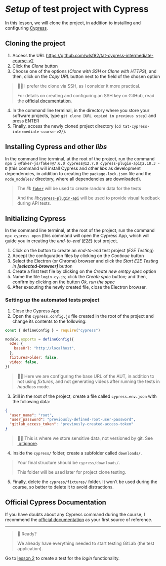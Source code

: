 # _Setup_ of test project with Cypress

In this lesson, we will clone the project, in addition to installing and configuring [Cypress](https://cypress.io).

## Cloning the project

1. Access the URL https://github.com/wlsf82/tat-cypress-intermediate-course-v2
2. Click the _Clone_ button
3. Choose one of the options (_Clone with SSH_ or _Clone with HTTPS_), and then, click on the _Copy URL_ button next to the field of the chosen option

> 👨‍🏫 I prefer the clone via SSH, as I consider it more practical.
>
> For details on creating and configuring an SSH key on GitHub, read the [official documentation](https://docs.github.com/en/authentication/connecting-to-github-with-ssh/about-ssh).

4. In the command line terminal, in the directory where you store your software projects, type `git clone [URL copied in previous step]` and press ENTER
5. Finally, access the newly cloned project directory (`cd tat-cypress-intermediate-course-v2/`).

## Installing Cypress and other _libs_

In the command line terminal, at the root of the project, run the command `npm i @faker-js/faker@7.6.0 cypress@12.7.0 cypress-plugin-api@2.10.3 -D` (this command will install Cypress and other _libs_ as development dependencies, in addition to creating the `package-lock.json` file and the `node_modules/` directory, where all dependencies are downloaded).

> The _lib_ [`faker`](https://www.npmjs.com/package/@faker-js/faker) will be used to create random data for the tests
>
> And the _lib_[`cypress-plugin-api`](https://www.npmjs.com/package/cypress-plugin-api) will be used to provide visual feedback during API tests.

## Initializing Cypress

In the command line terminal, at the root of the project, run the command `npx cypress open` (this command will open the Cypress App, which will guide you in creating the _end-to-end_ (_E2E_) test project.

1. Click on the button to create an _end-to-end_ test project (_E2E Testing_)
2. Accept the configuration files by clicking on the _Continue_ button
3. Select the Electron (or Chrome) browser and click the _Start E2E Testing in **[selected-browser]**_ button
4. Create a first test file by clicking on the _Create new emtpy spec_ option
5. Name the file `login.cy.js`; click the _Create spec_ button; and then, confirm by clicking on the button _Ok, run the spec_
6. After executing the newly created file, close the Electron browser.

### Setting up the automated tests project

1. Close the Cypress App
2. Open the `cypress.config.js` file created in the root of the project and change its contents to the following:

```js
const { defineConfig } = require("cypress")

module.exports = defineConfig({
  e2e: {
    baseUrl: "http://localhost",
  },
  fixturesFolder: false,
  video: false,
})

```

> 🧑‍🏫 Here we are configuring the base URL of the AUT, in addition to not using _fixtures_, and not generating videos after running the tests in _headless_ mode.

3. Still in the root of the project, create a file called `cypress.env.json` with the following data:

```json
{
  "user_name": "root",
  "user_password": "previously-defined-root-user-password",
  "gitlab_access_token": "previously-created-access-token"
}

```

> 🧑‍🏫 This is where we store sensitive data, not versioned by git. See [.gitignore](../.gitignore).

4. Inside the `cypress/` folder, create a subfolder called `downloads/`.

> Your final structure should be `cypress/downloads/`.
>
> This folder will be used later for project clone testing.

5. Finally, delete the `cypress/fixtures/` folder. It won't be used during the course, so better to delete it to avoid distractions.

## Official Cypress Documentation

If you have doubts about any Cypress command during the course, I recommend the [official documentation](https://docs.cypress.io) as your first source of reference.

---

> 🏁 Ready?
>
> We already have everything needed to start testing GitLab (the test application).

Go to [lesson 2](./2.md) to create a test for the _login_ functionality.
